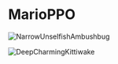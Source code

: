 # MarioPPO

![NarrowUnselfishAmbushbug](https://user-images.githubusercontent.com/85488433/227931428-1c1724e5-2e41-49d8-bd6a-b11beb879d8a.gif)

![DeepCharmingKittiwake](https://user-images.githubusercontent.com/85488433/227931452-90131020-75bd-4e8b-a6a5-3bfc9cdcc91c.gif)
